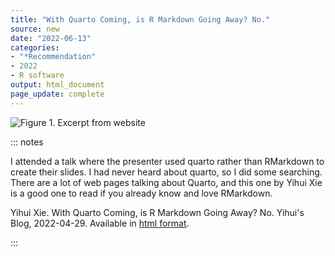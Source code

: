 ```yaml
---
title: "With Quarto Coming, is R Markdown Going Away? No."
source: new
date: "2022-06-13"
categories:
- "*Recommendation"
- 2022
- R software
output: html_document
page_update: complete
---
```


![Figure 1. Excerpt from website](http://www.pmean.com/new-images/22/with-quarto-coming-01.png)

::: notes

I attended a talk where the presenter used quarto rather than RMarkdown to create their slides. I had never heard about quarto, so I did some searching. There are a lot of web pages talking about Quarto, and this one by Yihui Xie is a good one to read if you already know and love RMarkdown.

Yihui Xie. With Quarto Coming, is R Markdown Going Away? No. Yihui's Blog, 2022-04-29. Available in [html format][xie1].

[xie1]: https://yihui.org/en/2022/04/quarto-r-markdown/

:::
